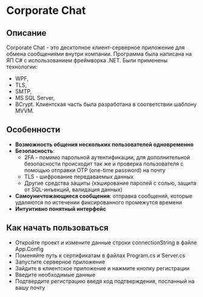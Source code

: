 # Corporate Chat
## Описание
Corporate Chat - это десктопное клиент-серверное приложение для обмена сообщениями внутри компании. Программа была написана на ЯП C# с использованием фреймворка .NET. Были применены технологии:
- WPF,
- TLS,
- SMTP,
- MS SQL Server,
- BCrypt.
Клиентская часть была разработана в соответствии шаблону MVVM.
## Особенности
- **Возможность общения нескольких пользователей одновременно**
- **Безопасность**:
  - 2FA - помимо парольной аутентификации, для дополнительной безопасности происходит так же и проверка пользователя с помощью отправки OTP (one-time password) на почту
  - TLS - шифрование передаваемых данных
  - Другие средства защиты (хэширование паролей с солью, защита от SQL-инъекций, валидация данных)
- **Самоуничтожающиеся сообщения**: отправка сообщений, которые удаляются по истечении фиксированного промежутся времени
- **Интуитивно понятный интерфейс**
## Как начать пользоваться
- Откройте проект и измените данные строки connectionString в файле App.Config
- Поменяйте путь к сертификатам в файлах Program.cs и Server.cs
- Запустите серверное приложение
- Зайдите в клиентское приложение и нажмите кнопку регистрации
- Введите необходимые данные
- Подтвердите регистрацию введя код подтверждения, посланный на вашу почту
